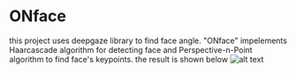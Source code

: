 # ONface
this project uses deepgaze library to find face angle.
"ONface" impelements Haarcascade algorithm for detecting face and Perspective-n-Point algorithm to find face's keypoints.
 the result is shown below
 ![alt text](https://github.com/[javadseraj]/[head-position-estimation]/blob/[img]/img1.png?raw=true)

